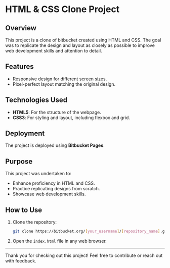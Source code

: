 # HTML & CSS Clone Project

## Overview
This project is a clone of bitbucket created using HTML and CSS. The goal was to replicate the design and layout as closely as possible to improve web development skills and attention to detail.

## Features
- Responsive design for different screen sizes.
- Pixel-perfect layout matching the original design.

## Technologies Used
- **HTML5**: For the structure of the webpage.
- **CSS3**: For styling and layout, including flexbox and grid.

## Deployment
The project is deployed using **Bitbucket Pages**. 

## Purpose
This project was undertaken to:
- Enhance proficiency in HTML and CSS.
- Practice replicating designs from scratch.
- Showcase web development skills.

## How to Use
1. Clone the repository:
   ```bash
   git clone https://bitbucket.org/[your_username]/[repository_name].git
   ```
2. Open the `index.html` file in any web browser.



---

Thank you for checking out this project! Feel free to contribute or reach out with feedback.
